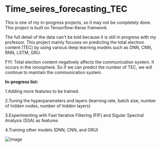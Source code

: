 # Time_seires_forecasting_TEC
This is one of my in-progress projects, so it may not be completely done. This project is built on Tensorflow-Keras framwork.

The full detail of the data can't be told because it is still in progress with my professor. This project mainly focuses on predicting the total electron content (TEC) by using various deep learning models such as DNN, CNN, RNN, LSTM, GRU. 

FYI: Total election content negatively affects the communication system. It occurs in the ionosphere. So if we can predict the number of TEC, we will continue to maintain the communication system.

**In-progress list:**

1.Adding more features to be trained.

2.Tuning the hyperparameters and layers (learning rate, batch size, number of hidden nodes, number of hidden layers)

3.Experimenting with Fast Iterative Filtering (FIF) and Sigular Spectral Analysis (SSA) as features

4.Training other models (DNN, CNN, and GRU)

![image](https://user-images.githubusercontent.com/66479775/140597227-b842920a-301d-48c5-9c15-073c07cd09b1.png)
